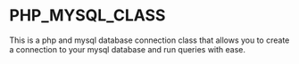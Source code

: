 PHP_MYSQL_CLASS
===============
This is a php and mysql database connection class that allows you to create a connection to your mysql database
and run queries with ease.
